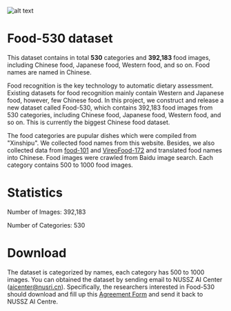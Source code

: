 ![alt text]()
# Food-530 dataset
This dataset contains in total **530** categories and **392,183** food images, including Chinese food, Japanese food, Western food, and so on. Food names are named in Chinese.

Food recognition is the key technology to automatic dietary assessment. Existing datasets for food recognition mainly contain Western and Japanese food, however, few Chinese food. In this project, we construct and release a new dataset called Food-530, which contains 392,183 food images from 530 categories, including Chinese food, Japanese food, Western food, and so on. This is currently the biggest Chinese food dataset.

The food categories are pupular dishes which were compiled from "Xinshipu". We collected food names from this website. Besides, we also collected data from [food-101](https://www.kaggle.com/kmader/food41) and [VireoFood-172](http://vireo.cs.cityu.edu.hk/VireoFood172/) and translated food names into Chinese. Food images were crawled from Baidu image search. Each category contains 500 to 1000 food images.




# Statistics
Number of Images: 392,183 

Number of Categories: 530






# Download
The dataset is categorized by names, each category has 500 to 1000 images. You can obtained the dataset by sending email to NUSSZ AI Center (aicenter@nusri.cn). Specifically, the researchers interested in Food-530 should download and fill up this [Agreement Form](https://drive.google.com/file/d/1e8wS6HJLvghQLFiqh4sOMsGqyDE_YBTx/view?usp=sharing) and send it back to NUSSZ AI Centre.
